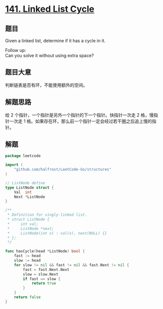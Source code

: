 # [141. Linked List Cycle](https://leetcode.com/problems/linked-list-cycle/description/)

## 题目

Given a linked list, determine if it has a cycle in it.

Follow up:   
Can you solve it without using extra space?



## 题目大意

判断链表是否有环，不能使用额外的空间。

## 解题思路

给 2 个指针，一个指针是另外一个指针的下一个指针。快指针一次走 2 格，慢指针一次走 1 格。如果存在环，那么前一个指针一定会经过若干圈之后追上慢的指针。

## 解题

```go
package leetcode

import (
	"github.com/halfrost/LeetCode-Go/structures"
)

// ListNode define
type ListNode struct {
	Val  int
	Next *ListNode
}

/**
 * Definition for singly-linked list.
 * struct ListNode {
 *     int val;
 *     ListNode *next;
 *     ListNode(int x) : val(x), next(NULL) {}
 * };
 */

func hasCycle(head *ListNode) bool {
	fast := head
	slow := head
	for slow != nil && fast != nil && fast.Next != nil {
		fast = fast.Next.Next
		slow = slow.Next
		if fast == slow {
			return true
		}
	}
	return false
}

```